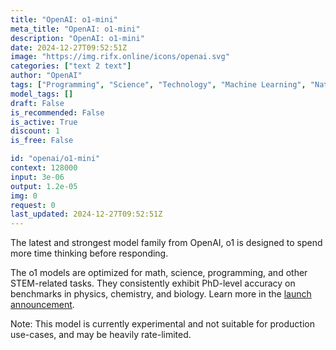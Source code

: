 ```yaml
---
title: "OpenAI: o1-mini"
meta_title: "OpenAI: o1-mini"
description: "OpenAI: o1-mini"
date: 2024-12-27T09:52:51Z
image: "https://img.rifx.online/icons/openai.svg"
categories: ["text 2 text"]
author: "OpenAI"
tags: ["Programming", "Science", "Technology", "Machine Learning", "Natural Language Processing"]
model_tags: []
draft: False
is_recommended: False
is_active: True
discount: 1
is_free: False

id: "openai/o1-mini"
context: 128000
input: 3e-06
output: 1.2e-05
img: 0
request: 0
last_updated: 2024-12-27T09:52:51Z
---
```


The latest and strongest model family from OpenAI, o1 is designed to spend more time thinking before responding.

The o1 models are optimized for math, science, programming, and other STEM-related tasks. They consistently exhibit PhD-level accuracy on benchmarks in physics, chemistry, and biology. Learn more in the [launch announcement](https://openai.com/o1).

Note: This model is currently experimental and not suitable for production use-cases, and may be heavily rate-limited.

